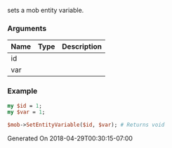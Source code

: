 sets a mob entity variable.
### Arguments
**Name**|**Type**|**Description**
:---|:---|:---
id||
var||

### Example

```perl
my $id = 1;
my $var = 1;

$mob->SetEntityVariable($id, $var); # Returns void
```


Generated On 2018-04-29T00:30:15-07:00